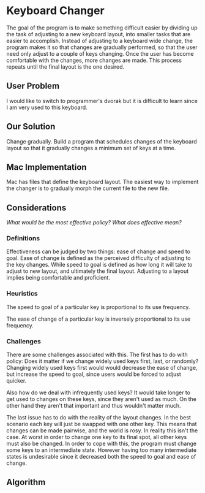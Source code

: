 # Keyboard Changer
The goal of the program is to make something difficult
easier by dividing up the task of adjusting to a new keyboard layout,
into smaller tasks that are easier to accomplish. Instead of adjusting
to a keyboard wide change, the program makes it so that changes
are gradually performed, so that the user need only adjust to a
couple of keys changing. Once the user has become comfortable
with the changes, more changes are made. This process repeats
until the final layout is the one desired.

## User Problem
I would like to switch to programmer's dvorak but it is
difficult to learn since I am very used to this keyboard.

## Our Solution
Change gradually. Build a program that schedules changes of
the keyboard layout so that it gradually changes a minimum
set of keys at a time.

## Mac Implementation
Mac has files that define the keyboard layout. The easiest
way to implement the changer is to gradually morph the current
file to the new file.

## Considerations
*What would be the most effective policy? What does effective mean?*

### Definitions
Effectiveness can be judged by two things: ease of change and
speed to goal. Ease of change is defined as the perceived difficulty
of adjusting to the key changes. While speed to goal is defined
as how long it will take to adjust to new layout, and ultimately
the final layout. Adjusting to a layout implies being comfortable
and proficient.

### Heuristics
The speed to goal of a particular key is proportional to
its use frequency.

The ease of change of a particular key is inversely proportional
to its use frequency.

### Challenges
There are some challenges associated with this.
The first has to do with policy: Does it matter if we change
widely used keys first, last, or randomly? Changing widely used
keys first would would decrease the ease of change, but increase the
speed to goal, since users would be forced to adjust quicker.

Also how do we deal with infrequently used keys? It would take longer
to get used to changes on these keys, since they aren't used as
much. On the other hand they aren't that important and thus wouldn't
matter much.

The last issue has to do with the reality of the
layout changes. In the best scenario each key will just
be swapped with one other key. This means that changes can be
made pairwise, and the world is rosy. In reality this isn't
the case. At worst in order to change one key to its final
spot, all other keys must also be changed. In order to cope
with this, the program must change some keys to an intermediate
state. However having too many intermediate states is undesirable
since it decreased both the speed to goal and ease of change.

## Algorithm
